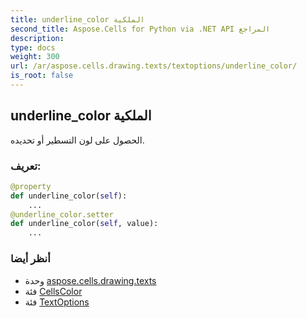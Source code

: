 ```yaml
---
title: underline_color الملكية
second_title: Aspose.Cells for Python via .NET API المراجع
description:
type: docs
weight: 300
url: /ar/aspose.cells.drawing.texts/textoptions/underline_color/
is_root: false
---
```

##  underline_color الملكية

الحصول على لون التسطير أو تحديده.
###  تعريف:
```python
@property
def underline_color(self):
    ...
@underline_color.setter
def underline_color(self, value):
    ...
```

###  أنظر أيضا
* وحدة [aspose.cells.drawing.texts](../../)
* فئة [CellsColor](/cells/python-net/ar/aspose.cells/cellscolor)
* فئة [TextOptions](/cells/python-net/ar/aspose.cells.drawing.texts/textoptions)
